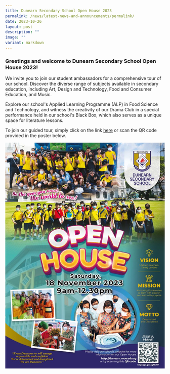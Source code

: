 ```yaml
---
title: Dunearn Secondary School Open House 2023
permalink: /news/latest-news-and-announcements/permalink/
date: 2023-10-26
layout: post
description: ""
image: ""
variant: markdown
---
```

### Greetings and welcome to Dunearn Secondary School Open House 2023! 

We invite you to join our student ambassadors for a comprehensive tour of our school. Discover the diverse range of subjects available in secondary education, including Art, Design and Technology, Food and Consumer Education, and Music. 

Explore our school's Applied Learning Programme (ALP) in Food Science and Technology, and witness the creativity of our Drama Club in a special performance held in our school's Black Box, which also serves as a unique space for literature lessons. 

To join our guided tour, simply click on the link [here](https://go.gov.sg/dunearn-open-house-2023) or scan the QR code provided in the poster below.

![](/images/oh2023%20poster.JPG)